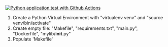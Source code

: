 [![Python application test with Github Actions](https://github.com/fahernkhan/AWS-Microservices-with-Python-and-FastAPI/actions/workflows/Devops.yml/badge.svg)](https://github.com/fahernkhan/AWS-Microservices-with-Python-and-FastAPI/actions/workflows/Devops.yml) 

1. Create a Python Virtual Environment with "virtualenv venv" and "source venv/bin/activate"
2. Create empty file: "Makefile", "requirements.txt", "main.py", "Dockerfile", "mylib/__init__.py"
3. Populate 'Makefile'
